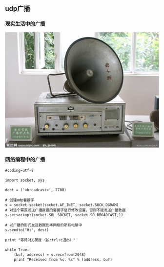 ## udp广播
### 现实生活中的广播

![alt文本](Images/02-就业班-02-11.jpg "Title")

### 网络编程中的广播
    #coding=utf-8

    import socket, sys

    dest = ('<broadcast>', 7788)

    # 创建udp套接字
    s = socket.socket(socket.AF_INET, socket.SOCK_DGRAM)
    # 对这个需要发送广播数据的套接字进行修改设置，否则不能发送广播数据
    s.setsockopt(socket.SOL_SOCKET, socket.SO_BROADCAST,1)

    # 以广播的形式发送数据到本网络的所有电脑中
    s.sendto("Hi", dest)

    print "等待对方回复（按ctrl+c退出）"

    while True:
        (buf, address) = s.recvfrom(2048)
        print "Received from %s: %s" % (address, buf)
